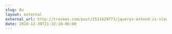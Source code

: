 ```yaml
---
slug: 8u
layout: external
external_url: http://trevmex.com/post/2531629773/jquerys-extend-is-slow#default
date: 2010-12-30T21:32:10-06:00
---
```

